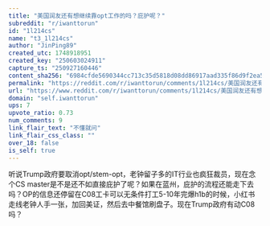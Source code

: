 ```yaml
---
title: "美国润友还有想继续靠opt工作的吗？庇护呢？"
subreddit: "r/iwanttorun"
id: "1l214cs"
name: "t3_1l214cs"
author: "JinPing89"
created_utc: 1748918951
created_key: "250603024911"
capture_ts: "250927160446"
content_sha256: "6984cfde5690344cc713c35d5818d08dd86917aad335f86d9f2ea5f918092f47"
permalink: "https://reddit.com/r/iwanttorun/comments/1l214cs/美国润友还有想继续靠opt工作的吗庇护呢/"
url: "https://www.reddit.com/r/iwanttorun/comments/1l214cs/美国润友还有想继续靠opt工作的吗庇护呢/"
domain: "self.iwanttorun"
ups: 7
upvote_ratio: 0.73
num_comments: 9
link_flair_text: "不懂就问"
link_flair_css_class: ""
over_18: false
is_self: true
---
```


听说Trump政府要取消opt/stem-opt，老钟留子多的IT行业也疯狂裁员，现在念个CS
master是不是还不如直接庇护了呢？如果在蓝州，庇护的流程还能走下去吗？OP的信息还停留在C08工卡可以无条件打工5-10年完爆h1b的时候，小红书走线老钟人手一张，加回美证，然后去中餐馆刷盘子。现在Trump政府有动C08吗？
